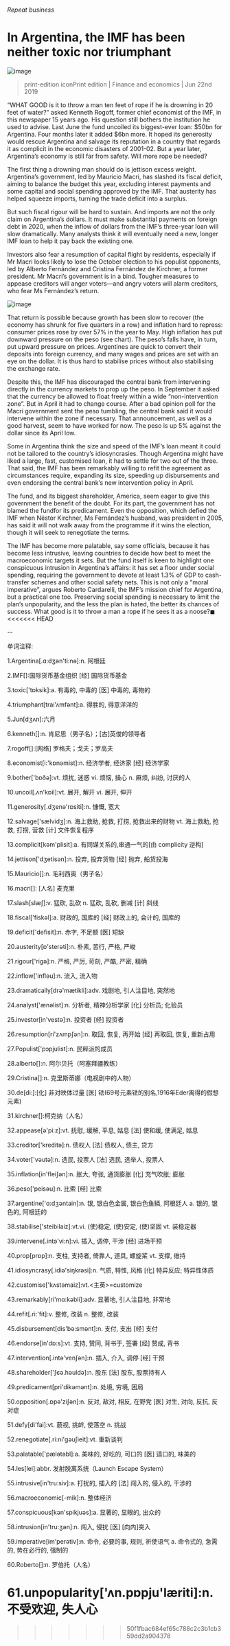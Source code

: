 ###### Repeat business
# In Argentina, the IMF has been neither toxic nor triumphant 
![image](images/20190622_fnp501.jpg) 
> print-edition iconPrint edition | Finance and economics | Jun 22nd 2019 
“WHAT GOOD is it to throw a man ten feet of rope if he is drowning in 20 feet of water?” asked Kenneth Rogoff, former chief economist of the IMF, in this newspaper 15 years ago. His question still bothers the institution he used to advise. Last June the fund uncoiled its biggest-ever loan: $50bn for Argentina. Four months later it added $6bn more. It hoped its generosity would rescue Argentina and salvage its reputation in a country that regards it as complicit in the economic disasters of 2001-02. But a year later, Argentina’s economy is still far from safety. Will more rope be needed? 
The first thing a drowning man should do is jettison excess weight. Argentina’s government, led by Mauricio Macri, has slashed its fiscal deficit, aiming to balance the budget this year, excluding interest payments and some capital and social spending approved by the IMF. That austerity has helped squeeze imports, turning the trade deficit into a surplus. 
But such fiscal rigour will be hard to sustain. And imports are not the only claim on Argentina’s dollars. It must make substantial payments on foreign debt in 2020, when the inflow of dollars from the IMF’s three-year loan will slow dramatically. Many analysts think it will eventually need a new, longer IMF loan to help it pay back the existing one. 
Investors also fear a resumption of capital flight by residents, especially if Mr Macri looks likely to lose the October election to his populist opponents, led by Alberto Fernández and Cristina Fernández de Kirchner, a former president. Mr Macri’s government is in a bind. Tougher measures to appease creditors will anger voters—and angry voters will alarm creditors, who fear Ms Fernández’s return. 
![image](images/20190622_FNC777.png) 
That return is possible because growth has been slow to recover (the economy has shrunk for five quarters in a row) and inflation hard to repress: consumer prices rose by over 57% in the year to May. High inflation has put downward pressure on the peso (see chart). The peso’s falls have, in turn, put upward pressure on prices. Argentines are quick to convert their deposits into foreign currency, and many wages and prices are set with an eye on the dollar. It is thus hard to stabilise prices without also stabilising the exchange rate. 
Despite this, the IMF has discouraged the central bank from intervening directly in the currency markets to prop up the peso. In September it asked that the currency be allowed to float freely within a wide “non-intervention zone”. But in April it had to change course. After a bad opinion poll for the Macri government sent the peso tumbling, the central bank said it would intervene within the zone if necessary. That announcement, as well as a good harvest, seem to have worked for now. The peso is up 5% against the dollar since its April low. 
Some in Argentina think the size and speed of the IMF’s loan meant it could not be tailored to the country’s idiosyncrasies. Though Argentina might have liked a large, fast, customised loan, it had to settle for two out of the three. That said, the IMF has been remarkably willing to refit the agreement as circumstances require, expanding its size, speeding up disbursements and even endorsing the central bank’s new intervention policy in April. 
The fund, and its biggest shareholder, America, seem eager to give this government the benefit of the doubt. For its part, the government has not blamed the fundfor its predicament. Even the opposition, which defied the IMF when Néstor Kirchner, Ms Fernández’s husband, was president in 2005, has said it will not walk away from the programme if it wins the election, though it will seek to renegotiate the terms. 
The IMF has become more palatable, say some officials, because it has become less intrusive, leaving countries to decide how best to meet the macroeconomic targets it sets. But the fund itself is keen to highlight one conspicuous intrusion in Argentina’s affairs: it has set a floor under social spending, requiring the government to devote at least 1.3% of GDP to cash-transfer schemes and other social safety nets. This is not only a “moral imperative”, argues Roberto Cardarelli, the IMF’s mission chief for Argentina, but a practical one too. Preserving social spending is necessary to limit the plan’s unpopularity, and the less the plan is hated, the better its chances of success. What good is it to throw a man a rope if he sees it as a noose?◼ 
<<<<<<< HEAD
-- 
 单词注释:
1.Argentina[.ɑ:dʒәn'ti:nә]:n. 阿根廷 
2.IMF[]:国际货币基金组织 [经] 国际货币基金 
3.toxic['tɒksik]:a. 有毒的, 中毒的 [医] 中毒的, 毒物的 
4.triumphant[trai'ʌmfәnt]:a. 得胜的, 得意洋洋的 
5.Jun[dʒʌn]:六月 
6.kenneth[]:n. 肯尼思（男子名）；[古]英俊的领导者 
7.rogoff[]:[网络] 罗格夫；戈夫；罗高夫 
8.economist[i:'kɒnәmist]:n. 经济学者, 经济家 [经] 经济学家 
9.bother['bɒðә]:vt. 烦扰, 迷惑 vi. 烦恼, 操心 n. 麻烦, 纠纷, 讨厌的人 
10.uncoil[.ʌn'kɒil]:vt. 展开, 解开 vi. 展开, 伸开 
11.generosity[.dʒenә'rɒsiti]:n. 慷慨, 宽大 
12.salvage['sælvidʒ]:n. 海上救助, 抢救, 打捞, 抢救出来的财物 vt. 海上救助, 抢救, 打捞, 营救 [计] 文件恢复程序 
13.complicit[kәm'plisit]:a. 有同谋关系的,串通一气的[由 complicity 逆构] 
14.jettison['dʒetisәn]:n. 投弃, 投弃货物 [经] 抛弃, 船货投海 
15.Mauricio[]:n. 毛利西奥（男子名） 
16.macri[]: [人名] 麦克里 
17.slash[slæʃ]:v. 猛砍, 乱砍 n. 猛砍, 乱砍, 删减 [计] 斜线 
18.fiscal['fiskәl]:a. 财政的, 国库的 [经] 财政上的, 会计的, 国库的 
19.deficit['defisit]:n. 赤字, 不足额 [医] 短缺 
20.austerity[ɒ'sterәti]:n. 朴素, 苦行, 严格, 严峻 
21.rigour['rigә]:n. 严格, 严厉, 苛刻, 严酷, 严密, 精确 
22.inflow['inflәu]:n. 流入, 流入物 
23.dramatically[drә'mætikli]:adv. 戏剧地, 引人注目地, 突然地 
24.analyst['ænәlist]:n. 分析者, 精神分析学家 [化] 分析员; 化验员 
25.investor[in'vestә]:n. 投资者 [经] 投资者 
26.resumption[ri'zʌmpʃәn]:n. 取回, 恢复, 再开始 [经] 再取回, 恢复, 重新占用 
27.Populist['pɔpjulist]:n. 民粹派的成员 
28.alberto[]:n. 阿尔贝托（阿塞拜疆教练） 
29.Cristina[]:n. 克里斯蒂娜（电视剧中的人物） 
30.de[di:]:[化] 非对映体过量 [医] 铥(69号元素铥的别名,1916年Eder离得的假想元素) 
31.kirchner[]:柯克纳（人名） 
32.appease[ә'pi:z]:vt. 抚慰, 缓解, 平息, 姑息 [法] 使和缓, 使满足, 姑息 
33.creditor['kreditә]:n. 债权人 [法] 债权人, 债主, 贷方 
34.voter['vәutә]:n. 选民, 投票人 [法] 选民, 选举人, 投票人 
35.inflation[in'fleiʃәn]:n. 胀大, 夸张, 通货膨胀 [化] 充气吹胀; 膨胀 
36.peso['peisәu]:n. 比索 [经] 比索 
37.argentine['ɑ:dʒәntain]:n. 银, 银白色金属, 银白色鱼鳞, 阿根廷人 a. 银的, 银色的, 阿根廷的 
38.stabilise['steibilaiz]:vt.vi. (使)稳定, (使)安定, (使)坚固 vt. 装稳定器 
39.intervene[.intә'vi:n]:vi. 插入, 调停, 干涉 [经] 进场干预 
40.prop[prɒp]:n. 支柱, 支持者, 倚靠人, 道具, 螺旋桨 vt. 支撑, 维持 
41.idiosyncrasy[.idiә'siŋkrәsi]:n. 气质, 特性, 风格 [化] 特异反应; 特异性体质 
42.customise['kʌstәmaiz]:vt.<主英>=customize 
43.remarkably[ri'mɑ:kәbli]:adv. 显著地, 引人注目地, 非常地 
44.refit[.ri:'fit]:v. 整修, 改装 n. 整修, 改装 
45.disbursement[dis'bә:smәnt]:n. 支付, 支出 [经] 支付 
46.endorse[in'dɒ:s]:vt. 支持, 赞同, 背书于, 签署 [经] 赞成, 背书 
47.intervention[.intә'venʃәn]:n. 插入, 介入, 调停 [经] 干预 
48.shareholder['ʃєә.hәuldә]:n. 股东 [法] 股东, 股票持有人 
49.predicament[pri'dikәmәnt]:n. 处境, 穷境, 困局 
50.opposition[.ɒpә'ziʃәn]:n. 反对, 敌对, 相反, 在野党 [医] 对生, 对向, 反抗, 反对症 
51.defy[di'fai]:vt. 藐视, 挑衅, 使落空 n. 挑战 
52.renegotiate[.ri:ni'gәuʃieit]:vt. 重新谈判 
53.palatable['pælәtәbl]:a. 美味的, 好吃的, 可口的 [医] 适口的, 味美的 
54.les[lei]:abbr. 发射脱离系统（Launch Escape System） 
55.intrusive[in'tru:siv]:a. 打扰的, 插入的 [法] 闯入的, 侵入的, 干涉的 
56.macroeconomic[-mik]:n. 整体经济 
57.conspicuous[kәn'spikjuәs]:a. 显著的, 显眼的, 出众的 
58.intrusion[in'tru:ʒәn]:n. 闯入, 侵扰 [医] [向内]突入 
59.imperative[im'perәtiv]:n. 命令, 必要的事, 规则, 祈使语气 a. 命令式的, 急需的, 势在必行的, 强制的 
60.Roberto[]:n. 罗伯托（人名） 
61.unpopularity['ʌn.pɒpju'læriti]:n. 不受欢迎, 失人心 
=======
>>>>>>> 50f1fbac684ef65c788c2c3b1cb359dd2a904378
